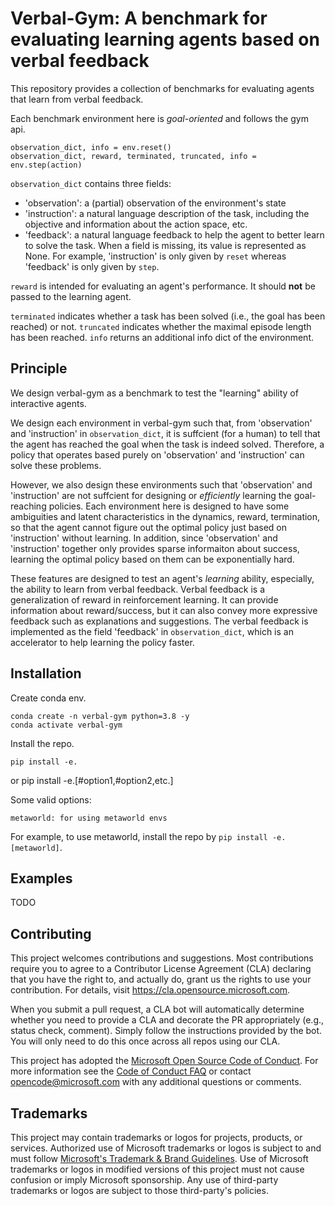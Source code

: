 # Verbal-Gym: A benchmark for evaluating learning agents based on verbal feedback

This repository provides a collection of benchmarks for evaluating agents that learn from verbal feedback.

Each benchmark environment here is *goal-oriented* and follows the gym api.

    observation_dict, info = env.reset()
    observation_dict, reward, terminated, truncated, info = env.step(action)

`observation_dict` contains three fields:

- 'observation': a (partial) observation of the environment's state
- 'instruction': a natural language description of the task, including the objective and information about the action space, etc.
- 'feedback':  a natural language feedback to help the agent to better learn to solve the task.
When a field is missing, its value is represented as None. For example, 'instruction' is only given by `reset` whereas 'feedback' is only given by `step`.

`reward` is intended for evaluating an agent's performance. It should **not** be passed to the learning agent.

`terminated` indicates whether a task has been solved (i.e., the goal has been reached) or not.
`truncated` indicates whether the maximal episode length has been reached.
`info` returns an additional info dict of the environment.


## Principle

We design verbal-gym as a benchmark to test the "learning" ability of interactive agents.

We design each environment in verbal-gym such that, from 'observation' and 'instruction' in `observation_dict`, it is suffcient (for a human) to tell that the agent has reached the goal when the task is indeed solved. Therefore, a policy that operates based purely on 'observation' and 'instruction' can solve these problems.

However, we also design these environments such that 'observation' and 'instruction' are not suffcient for designing or *efficiently* learning the goal-reaching policies. Each environment here is designed to have some ambiguities and latent characteristics in the dynamics, reward, termination, so that the agent cannot figure out the optimal policy just based on 'instruction' without learning. In addition, since 'observation' and 'instruction' together only provides sparse informaiton about success, learning the optimal policy based on them can be exponentially hard.

These features are designed to test an agent's *learning* ability, especially, the ability to learn from verbal feedback. Verbal feedback is a generalization of reward in reinforcement learning. It can provide information about reward/success, but it can also convey more expressive feedback such as explanations and suggestions. The verbal feedback is implemented as the field 'feedback' in `observation_dict`, which is an accelerator to help learning the policy faster.





## Installation

Create conda env.

    conda create -n verbal-gym python=3.8 -y
    conda activate verbal-gym

Install the repo.

    pip install -e.
or
    pip install -e.[#option1,#option2,etc.]

Some valid options:

    metaworld: for using metaworld envs

For example, to use metaworld, install the repo by `pip install -e.[metaworld]`.

## Examples

TODO



## Contributing

This project welcomes contributions and suggestions.  Most contributions require you to agree to a
Contributor License Agreement (CLA) declaring that you have the right to, and actually do, grant us
the rights to use your contribution. For details, visit https://cla.opensource.microsoft.com.

When you submit a pull request, a CLA bot will automatically determine whether you need to provide
a CLA and decorate the PR appropriately (e.g., status check, comment). Simply follow the instructions
provided by the bot. You will only need to do this once across all repos using our CLA.

This project has adopted the [Microsoft Open Source Code of Conduct](https://opensource.microsoft.com/codeofconduct/).
For more information see the [Code of Conduct FAQ](https://opensource.microsoft.com/codeofconduct/faq/) or
contact [opencode@microsoft.com](mailto:opencode@microsoft.com) with any additional questions or comments.

## Trademarks

This project may contain trademarks or logos for projects, products, or services. Authorized use of Microsoft
trademarks or logos is subject to and must follow
[Microsoft's Trademark & Brand Guidelines](https://www.microsoft.com/en-us/legal/intellectualproperty/trademarks/usage/general).
Use of Microsoft trademarks or logos in modified versions of this project must not cause confusion or imply Microsoft sponsorship.
Any use of third-party trademarks or logos are subject to those third-party's policies.
